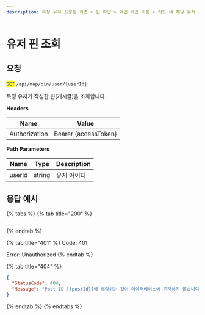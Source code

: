 ```yaml
---
description: 특정 유저 프로필 화면 > 핀 확인 > 메인 화면 이동 > 지도 내 해당 유저 핀 표시
---
```


# 유저 핀 조회

## 요청

<mark style="color:blue;">`GET`</mark> `/api/map/pin/user/{userId}`

특정 유저가 작성한 핀(게시글)을 조회합니다.



**Headers**

| Name          | Value                |
| ------------- | -------------------- |
| Authorization | Bearer {accessToken} |



&#x20;**Path Parameters**

| Name   | Type   | Description |
| ------ | ------ | ----------- |
| userId | string | 유저 아이디      |





## 응답 예시

{% tabs %}
{% tab title="200" %}
```json
```
{% endtab %}

{% tab title="401" %}
Code: 401

Error: Unauthorized
{% endtab %}

{% tab title="404" %}
```json
{
  "StatusCode": 404,
  "Message": "Post ID [{postId}]에 해당하는 값이 데이터베이스에 존재하지 않습니다."
}
```
{% endtab %}
{% endtabs %}
